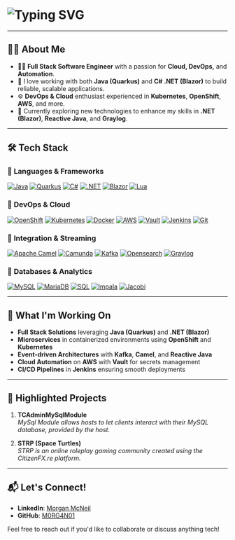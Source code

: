 <div align="text-align: center;">
  <h1>
    <img src="https://readme-typing-svg.herokuapp.com?font=Fira+Code&size=28&duration=4000&pause=1000&color=FFFFFF&width=435&lines=Hey,+I'm+Morgan+:)" alt="Typing SVG" />
  </h1>
</div>

---

## 🙋‍♂️ About Me

- 👨‍💻 **Full Stack Software Engineer** with a passion for **Cloud, DevOps,** and **Automation**.  
- 🚀 I love working with both **Java (Quarkus)** and **C# .NET (Blazor)** to build reliable, scalable applications.  
- ⚙️ **DevOps & Cloud** enthusiast experienced in **Kubernetes**, **OpenShift**, **AWS**, and more.  
- 🌱 Currently exploring new technologies to enhance my skills in **.NET (Blazor)**, **Reactive Java**, and **Graylog**.

---

## 🛠️ Tech Stack

### 🔹 **Languages & Frameworks**
[![Java](https://img.shields.io/badge/Java-%23ED8B00.svg?style=for-the-badge&logo=openjdk&logoColor=white)](https://www.oracle.com/java/)
[![Quarkus](https://img.shields.io/badge/Quarkus-%2359C9E6.svg?style=for-the-badge&logo=quarkus&logoColor=white)](https://quarkus.io/)
[![C#](https://img.shields.io/badge/C%23-%23239120.svg?style=for-the-badge&logo=c-sharp&logoColor=white)](https://learn.microsoft.com/en-us/dotnet/csharp/)
[![.NET](https://img.shields.io/badge/.NET-512BD4.svg?style=for-the-badge&logo=dotnet&logoColor=white)](https://dotnet.microsoft.com/)
[![Blazor](https://img.shields.io/badge/Blazor-512BD4.svg?style=for-the-badge&logo=blazor&logoColor=white)](https://dotnet.microsoft.com/apps/aspnet/web-apps/blazor)
[![Lua](https://img.shields.io/badge/Lua-2C2D72.svg?style=for-the-badge&logo=lua&logoColor=white)](https://www.lua.org/)

### 🔹 **DevOps & Cloud**
[![OpenShift](https://img.shields.io/badge/OpenShift-%23EE0000.svg?style=for-the-badge&logo=redhatopenshift&logoColor=white)](https://www.openshift.com/)
[![Kubernetes](https://img.shields.io/badge/Kubernetes-%23326CE5.svg?style=for-the-badge&logo=kubernetes&logoColor=white)](https://kubernetes.io/)
[![Docker](https://img.shields.io/badge/Docker-%232496ED.svg?style=for-the-badge&logo=docker&logoColor=white)](https://www.docker.com/)
[![AWS](https://img.shields.io/badge/AWS-%23FF9900.svg?style=for-the-badge&logo=amazonaws&logoColor=white)](https://aws.amazon.com/)
[![Vault](https://img.shields.io/badge/Vault-%23000000.svg?style=for-the-badge&logo=vault&logoColor=white)](https://www.vaultproject.io/)
[![Jenkins](https://img.shields.io/badge/Jenkins-%232C5263.svg?style=for-the-badge&logo=jenkins&logoColor=white)](https://www.jenkins.io/)
[![Git](https://img.shields.io/badge/Git-%23F05032.svg?style=for-the-badge&logo=git&logoColor=white)](https://git-scm.com/)

### 🔹 **Integration & Streaming**
[![Apache Camel](https://img.shields.io/badge/Apache%20Camel-EF2D5E.svg?style=for-the-badge&logo=apache&logoColor=white)](https://camel.apache.org/)
[![Camunda](https://img.shields.io/badge/Camunda-%23BB0A0A.svg?style=for-the-badge&logo=camunda&logoColor=white)](https://camunda.com/)
[![Kafka](https://img.shields.io/badge/Kafka-231F20.svg?style=for-the-badge&logo=apachekafka&logoColor=white)](https://kafka.apache.org/)
[![Opensearch](https://img.shields.io/badge/OpenSearch-005EB8?style=for-the-badge&logo=opensearch&logoColor=white)](https://opensearch.org/)
[![Graylog](https://img.shields.io/badge/Graylog-2B343C?style=for-the-badge&logo=graylog&logoColor=white)](https://www.graylog.org/)

### 🔹 **Databases & Analytics**
[![MySQL](https://img.shields.io/badge/MySQL-%2300f.svg?style=for-the-badge&logo=mysql&logoColor=white)](https://www.mysql.com/)
[![MariaDB](https://img.shields.io/badge/MariaDB-01529E.svg?style=for-the-badge&logo=mariadb&logoColor=white)](https://mariadb.org/)
[![SQL](https://img.shields.io/badge/SQL-%23006699.svg?style=for-the-badge&logo=microsoftsqlserver&logoColor=white)](#)
[![Impala](https://img.shields.io/badge/Impala-01529E.svg?style=for-the-badge&logoColor=white)](https://impala.apache.org/)
[![Jacobi](https://img.shields.io/badge/Jacobi-%232B2B2B?style=for-the-badge&logoColor=white)](https://www.jacobistrategies.com/)

---

## 🚀 What I'm Working On

- **Full Stack Solutions** leveraging **Java (Quarkus)** and **.NET (Blazor)**
- **Microservices** in containerized environments using **OpenShift** and **Kubernetes**
- **Event-driven Architectures** with **Kafka**, **Camel**, and **Reactive Java**
- **Cloud Automation** on **AWS** with **Vault** for secrets management
- **CI/CD Pipelines** in **Jenkins** ensuring smooth deployments

---

## 🌟 Highlighted Projects

1. **TCAdminMySqlModule**  
   *MySql Module allows hosts to let clients interact with their MySQL database, provided by the host.*

2. **STRP (Space Turtles)**  
   *STRP is an online roleplay gaming community created using the CitizenFX.re platform.*

---

## 📬 Let's Connect!

- **LinkedIn**: [Morgan McNeil](https://www.linkedin.com/in/morgan-mcneil-a84455177/)  
- **GitHub**: [M0RG4N01](https://github.com/M0RG4N01)

Feel free to reach out if you'd like to collaborate or discuss anything tech!
